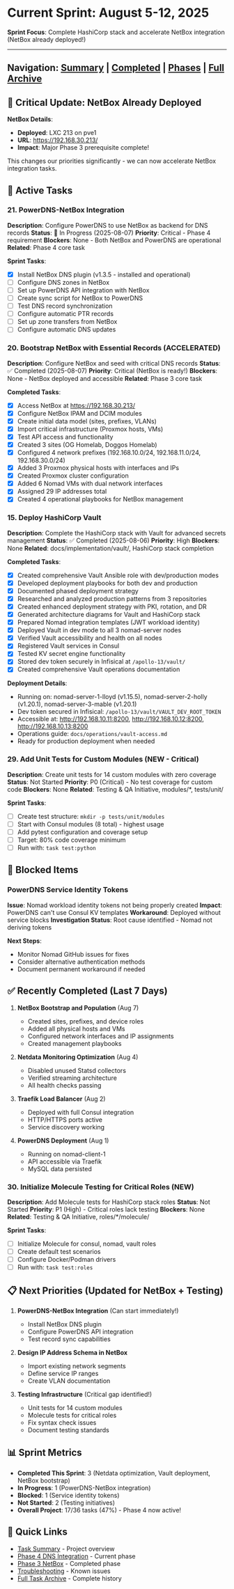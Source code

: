 # Current Sprint: August 5-12, 2025

**Sprint Focus**: Complete HashiCorp stack and accelerate NetBox integration (NetBox already deployed!)

---

Navigation: [Summary](./task-summary.md) | [Completed](./completed/) | [Phases](./phases/) | [Full Archive](./archive/)
---

## 🎉 Critical Update: NetBox Already Deployed

**NetBox Details**:

- **Deployed**: LXC 213 on pve1
- **URL**: <https://192.168.30.213/>
- **Impact**: Major Phase 3 prerequisite complete!

This changes our priorities significantly - we can now accelerate NetBox integration tasks.

## 🚀 Active Tasks

### 21. PowerDNS-NetBox Integration

**Description**: Configure PowerDNS to use NetBox as backend for DNS records
**Status**: 🚧 In Progress (2025-08-07)
**Priority**: Critical - Phase 4 requirement
**Blockers**: None - Both NetBox and PowerDNS are operational
**Related**: Phase 4 core task

**Sprint Tasks**:

- [x] Install NetBox DNS plugin (v1.3.5 - installed and operational)
- [ ] Configure DNS zones in NetBox
- [ ] Set up PowerDNS API integration with NetBox
- [ ] Create sync script for NetBox to PowerDNS
- [ ] Test DNS record synchronization
- [ ] Configure automatic PTR records
- [ ] Set up zone transfers from NetBox
- [ ] Configure automatic DNS updates

### 20. Bootstrap NetBox with Essential Records (ACCELERATED)

**Description**: Configure NetBox and seed with critical DNS records
**Status**: ✅ Completed (2025-08-07)
**Priority**: Critical (NetBox is ready!)
**Blockers**: None - NetBox deployed and accessible
**Related**: Phase 3 core task

**Completed Tasks**:

- [x] Access NetBox at <https://192.168.30.213/>
- [x] Configure NetBox IPAM and DCIM modules
- [x] Create initial data model (sites, prefixes, VLANs)
- [x] Import critical infrastructure (Proxmox hosts, VMs)
- [x] Test API access and functionality
- [x] Created 3 sites (OG Homelab, Doggos Homelab)
- [x] Configured 4 network prefixes (192.168.10.0/24, 192.168.11.0/24, 192.168.30.0/24)
- [x] Added 3 Proxmox physical hosts with interfaces and IPs
- [x] Created Proxmox cluster configuration
- [x] Added 6 Nomad VMs with dual network interfaces
- [x] Assigned 29 IP addresses total
- [x] Created 4 operational playbooks for NetBox management

### 15. Deploy HashiCorp Vault

**Description**: Complete the HashiCorp stack with Vault for advanced secrets management
**Status**: ✅ Completed (2025-08-06)
**Priority**: High
**Blockers**: None
**Related**: docs/implementation/vault/, HashiCorp stack completion

**Completed Tasks**:

- [x] Created comprehensive Vault Ansible role with dev/production modes
- [x] Developed deployment playbooks for both dev and production
- [x] Documented phased deployment strategy
- [x] Researched and analyzed production patterns from 3 repositories
- [x] Created enhanced deployment strategy with PKI, rotation, and DR
- [x] Generated architecture diagrams for Vault and HashiCorp stack
- [x] Prepared Nomad integration templates (JWT workload identity)
- [x] Deployed Vault in dev mode to all 3 nomad-server nodes
- [x] Verified Vault accessibility and health on all nodes
- [x] Registered Vault services in Consul
- [x] Tested KV secret engine functionality
- [x] Stored dev token securely in Infisical at `/apollo-13/vault/`
- [x] Created comprehensive Vault operations documentation

**Deployment Details**:
- Running on: nomad-server-1-lloyd (v1.15.5), nomad-server-2-holly (v1.20.1), nomad-server-3-mable (v1.20.1)
- Dev token secured in Infisical: `/apollo-13/vault/VAULT_DEV_ROOT_TOKEN`
- Accessible at: http://192.168.10.11:8200, http://192.168.10.12:8200, http://192.168.10.13:8200
- Operations guide: `docs/operations/vault-access.md`
- Ready for production deployment when needed

### 29. Add Unit Tests for Custom Modules (NEW - Critical)

**Description**: Create unit tests for 14 custom modules with zero coverage
**Status**: Not Started
**Priority**: P0 (Critical) - No test coverage for custom code
**Blockers**: None
**Related**: Testing & QA Initiative, modules/*, tests/unit/

**Sprint Tasks**:

- [ ] Create test structure: `mkdir -p tests/unit/modules`
- [ ] Start with Consul modules (8 total) - highest usage
- [ ] Add pytest configuration and coverage setup
- [ ] Target: 80% code coverage minimum
- [ ] Run with: `task test:python`

## 🚧 Blocked Items

### PowerDNS Service Identity Tokens

**Issue**: Nomad workload identity tokens not being properly created
**Impact**: PowerDNS can't use Consul KV templates
**Workaround**: Deployed without service blocks
**Investigation Status**: Root cause identified - Nomad not deriving tokens

**Next Steps**:

- Monitor Nomad GitHub issues for fixes
- Consider alternative authentication methods
- Document permanent workaround if needed

## ✅ Recently Completed (Last 7 Days)

1. **NetBox Bootstrap and Population** (Aug 7)
   - Created sites, prefixes, and device roles
   - Added all physical hosts and VMs
   - Configured network interfaces and IP assignments
   - Created management playbooks

1. **Netdata Monitoring Optimization** (Aug 4)
   - Disabled unused Statsd collectors
   - Verified streaming architecture
   - All health checks passing

2. **Traefik Load Balancer** (Aug 2)
   - Deployed with full Consul integration
   - HTTP/HTTPS ports active
   - Service discovery working

3. **PowerDNS Deployment** (Aug 1)
   - Running on nomad-client-1
   - API accessible via Traefik
   - MySQL data persisted

### 30. Initialize Molecule Testing for Critical Roles (NEW)

**Description**: Add Molecule tests for HashiCorp stack roles
**Status**: Not Started
**Priority**: P1 (High) - Critical roles lack testing
**Blockers**: None
**Related**: Testing & QA Initiative, roles/*/molecule/

**Sprint Tasks**:

- [ ] Initialize Molecule for consul, nomad, vault roles
- [ ] Create default test scenarios
- [ ] Configure Docker/Podman drivers
- [ ] Run with: `task test:roles`

## 📋 Next Priorities (Updated for NetBox + Testing)

1. **PowerDNS-NetBox Integration** (Can start immediately!)
   - Install NetBox DNS plugin
   - Configure PowerDNS API integration
   - Test record sync capabilities

2. **Design IP Address Schema in NetBox**
   - Import existing network segments
   - Define service IP ranges
   - Create VLAN documentation

3. **Testing Infrastructure** (Critical gap identified!)
   - Unit tests for 14 custom modules
   - Molecule tests for critical roles
   - Fix syntax check issues
   - Document testing standards

## 📊 Sprint Metrics

- **Completed This Sprint**: 3 (Netdata optimization, Vault deployment, NetBox bootstrap)
- **In Progress**: 1 (PowerDNS-NetBox integration)
- **Blocked**: 1 (Service identity tokens)
- **Not Started**: 2 (Testing initiatives)
- **Overall Project**: 17/36 tasks (47%) - Phase 4 now active!

## 🔗 Quick Links

- [Task Summary](./task-summary.md) - Project overview
- [Phase 4 DNS Integration](./phases/phase-4-dns-integration.md) - Current phase
- [Phase 3 NetBox](./phases/phase-3-netbox.md) - Completed phase
- [Troubleshooting](../troubleshooting.md) - Known issues
- [Full Task Archive](./archive/full-task-list-2025-08-05.md) - Complete history
